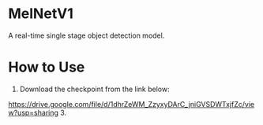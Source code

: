 # MelNetV1
A real-time single stage object detection model.

# How to Use
1. Download the checkpoint from the link below:

  https://drive.google.com/file/d/1dhrZeWM_ZzyxyDArC_jniGVSDWTxjfZc/view?usp=sharing
3. 
